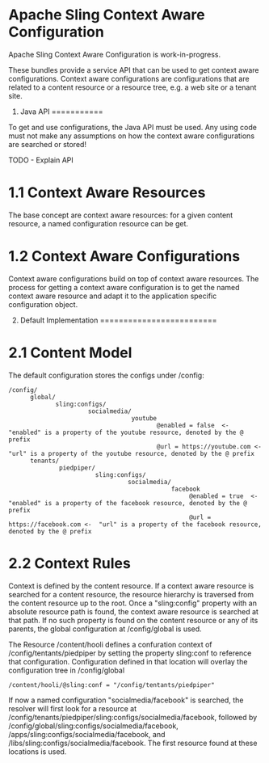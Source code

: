 Apache Sling Context Aware Configuration
========================================

Apache Sling Context Aware Configuration is work-in-progress.

These bundles provide a service API that can be used to get context aware configurations. Context aware configurations are configurations that are related to a content resource or a resource tree, e.g. a web site or a tenant site.

1. Java API
===========

To get and use configurations, the Java API must be used. Any using code must not make any assumptions on how the context aware configurations are searched or stored!

TODO - Explain API

1.1 Context Aware Resources
===========================

The base concept are context aware resources: for a given content resource, a named configuration resource can be get.

1.2 Context Aware Configurations
================================

Context aware configurations build on top of context aware resources. The process for getting a context aware configuration is to get the named context aware resource and adapt it to the application specific configuration object.

2. Default Implementation
=========================

2.1 Content Model
=================

The default configuration stores the configs under /config:

    /config/
          global/
                 sling:configs/
                          socialmedia/
                                      youtube
                                             @enabled = false  <-  "enabled" is a property of the youtube resource, denoted by the @ prefix
                                             @url = https://youtube.com <-  "url" is a property of the youtube resource, denoted by the @ prefix
          tenants/   
                  piedpiper/
                            sling:configs/
                                     socialmedia/
                                                 facebook 
                                                      @enabled = true  <-  "enabled" is a property of the facebook resource, denoted by the @ prefix
                                                      @url = https://facebook.com <-  "url" is a property of the facebook resource, denoted by the @ prefix


2.2 Context Rules
=================

Context is defined by the content resource. If a context aware resource is searched for a content resource, the resource hierarchy is traversed from the content resource up to the root. Once a "sling:config" property with an absolute resource path is found, the context aware resource is searched at that path.
If no such property is found on the content resource or any of its parents, the global configuration at /config/global is used.

The Resource /content/hooli defines a confuration context of /config/tentants/piedpiper by setting the property sling:conf to reference that configuration. Configuration defined in that location will overlay the configuration tree in /config/global

    /content/hooli/@sling:conf = "/config/tentants/piedpiper"

If now a named configuration "socialmedia/facebook" is searched, the resolver will first look for a resource at /config/tenants/piedpiper/sling:configs/socialmedia/facebook,
followed by /config/global/sling:configs/socialmedia/facebook, /apps/sling:configs/socialmedia/facebook, and /libs/sling:configs/socialmedia/facebook. The first resource found at these locations is used.

